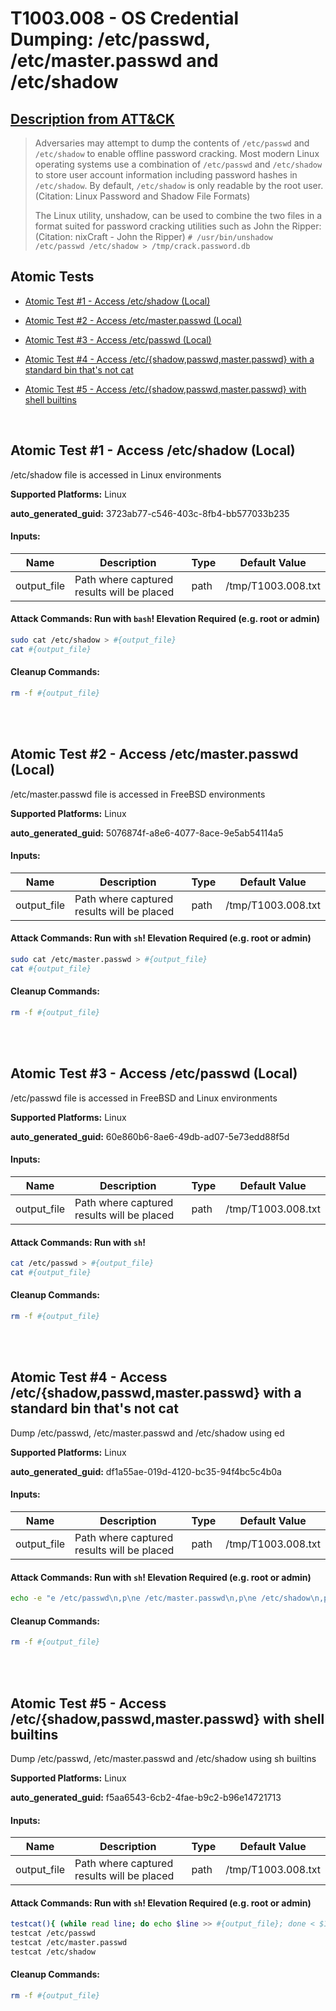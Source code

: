 # T1003.008 - OS Credential Dumping: /etc/passwd, /etc/master.passwd and /etc/shadow
## [Description from ATT&CK](https://attack.mitre.org/techniques/T1003/008)
<blockquote>Adversaries may attempt to dump the contents of <code>/etc/passwd</code> and <code>/etc/shadow</code> to enable offline password cracking. Most modern Linux operating systems use a combination of <code>/etc/passwd</code> and <code>/etc/shadow</code> to store user account information including password hashes in <code>/etc/shadow</code>. By default, <code>/etc/shadow</code> is only readable by the root user.(Citation: Linux Password and Shadow File Formats)

The Linux utility, unshadow, can be used to combine the two files in a format suited for password cracking utilities such as John the Ripper:(Citation: nixCraft - John the Ripper) <code># /usr/bin/unshadow /etc/passwd /etc/shadow > /tmp/crack.password.db</code>
</blockquote>

## Atomic Tests

- [Atomic Test #1 - Access /etc/shadow (Local)](#atomic-test-1---access-etcshadow-local)

- [Atomic Test #2 - Access /etc/master.passwd (Local)](#atomic-test-2---access-etcmasterpasswd-local)

- [Atomic Test #3 - Access /etc/passwd (Local)](#atomic-test-3---access-etcpasswd-local)

- [Atomic Test #4 - Access /etc/{shadow,passwd,master.passwd} with a standard bin that's not cat](#atomic-test-4---access-etcshadowpasswdmasterpasswd-with-a-standard-bin-thats-not-cat)

- [Atomic Test #5 - Access /etc/{shadow,passwd,master.passwd} with shell builtins](#atomic-test-5---access-etcshadowpasswdmasterpasswd-with-shell-builtins)


<br/>

## Atomic Test #1 - Access /etc/shadow (Local)
/etc/shadow file is accessed in Linux environments

**Supported Platforms:** Linux


**auto_generated_guid:** 3723ab77-c546-403c-8fb4-bb577033b235





#### Inputs:
| Name | Description | Type | Default Value |
|------|-------------|------|---------------|
| output_file | Path where captured results will be placed | path | /tmp/T1003.008.txt|


#### Attack Commands: Run with `bash`!  Elevation Required (e.g. root or admin) 


```bash
sudo cat /etc/shadow > #{output_file}
cat #{output_file}
```

#### Cleanup Commands:
```bash
rm -f #{output_file}
```





<br/>
<br/>

## Atomic Test #2 - Access /etc/master.passwd (Local)
/etc/master.passwd file is accessed in FreeBSD environments

**Supported Platforms:** Linux


**auto_generated_guid:** 5076874f-a8e6-4077-8ace-9e5ab54114a5





#### Inputs:
| Name | Description | Type | Default Value |
|------|-------------|------|---------------|
| output_file | Path where captured results will be placed | path | /tmp/T1003.008.txt|


#### Attack Commands: Run with `sh`!  Elevation Required (e.g. root or admin) 


```sh
sudo cat /etc/master.passwd > #{output_file}
cat #{output_file}
```

#### Cleanup Commands:
```sh
rm -f #{output_file}
```





<br/>
<br/>

## Atomic Test #3 - Access /etc/passwd (Local)
/etc/passwd file is accessed in FreeBSD and Linux environments

**Supported Platforms:** Linux


**auto_generated_guid:** 60e860b6-8ae6-49db-ad07-5e73edd88f5d





#### Inputs:
| Name | Description | Type | Default Value |
|------|-------------|------|---------------|
| output_file | Path where captured results will be placed | path | /tmp/T1003.008.txt|


#### Attack Commands: Run with `sh`! 


```sh
cat /etc/passwd > #{output_file}
cat #{output_file}
```

#### Cleanup Commands:
```sh
rm -f #{output_file}
```





<br/>
<br/>

## Atomic Test #4 - Access /etc/{shadow,passwd,master.passwd} with a standard bin that's not cat
Dump /etc/passwd, /etc/master.passwd and /etc/shadow using ed

**Supported Platforms:** Linux


**auto_generated_guid:** df1a55ae-019d-4120-bc35-94f4bc5c4b0a





#### Inputs:
| Name | Description | Type | Default Value |
|------|-------------|------|---------------|
| output_file | Path where captured results will be placed | path | /tmp/T1003.008.txt|


#### Attack Commands: Run with `sh`!  Elevation Required (e.g. root or admin) 


```sh
echo -e "e /etc/passwd\n,p\ne /etc/master.passwd\n,p\ne /etc/shadow\n,p\n" | ed > #{output_file}
```

#### Cleanup Commands:
```sh
rm -f #{output_file}
```





<br/>
<br/>

## Atomic Test #5 - Access /etc/{shadow,passwd,master.passwd} with shell builtins
Dump /etc/passwd, /etc/master.passwd and /etc/shadow using sh builtins

**Supported Platforms:** Linux


**auto_generated_guid:** f5aa6543-6cb2-4fae-b9c2-b96e14721713





#### Inputs:
| Name | Description | Type | Default Value |
|------|-------------|------|---------------|
| output_file | Path where captured results will be placed | path | /tmp/T1003.008.txt|


#### Attack Commands: Run with `sh`!  Elevation Required (e.g. root or admin) 


```sh
testcat(){ (while read line; do echo $line >> #{output_file}; done < $1) }
testcat /etc/passwd
testcat /etc/master.passwd
testcat /etc/shadow
```

#### Cleanup Commands:
```sh
rm -f #{output_file}
```





<br/>

